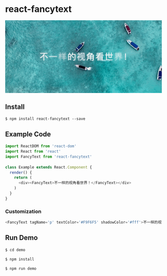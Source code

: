 # react-fancytext

![demo](images/demo.gif)

## Install

```
$ npm install react-fancytext --save
```

## Example Code

```javascript
import ReactDOM from 'react-dom'
import React from 'react'
import FancyText from 'react-fancytext'

class Example extends React.Component {
  render() {
    return (
      <div><FancyText>不一样的视角看世界！</FancyText></div>
    )
  }
}
```

### Customization
```javascript
<FancyText tagName='p' textColor='#F9F6F5' shadowColor='#fff'>不一样的视角看世界！</FancyText>
```

## Run Demo

```
$ cd demo
```

```
$ npm install
```

```
$ npm run demo
```
